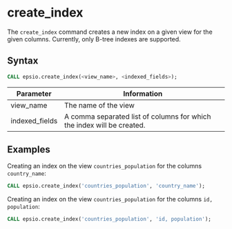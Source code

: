 # create\_index

The `create_index`  command creates a new index on a given view for the given columns.
Currently, only B-tree indexes are supported.

## Syntax

```sql
CALL epsio.create_index(<view_name>, <indexed_fields>);
```

| Parameter       | Information                                                            |
| --------------- |------------------------------------------------------------------------|
| view\_name      | The name of the view                                                   |
| indexed\_fields | A comma separated list of columns for which the index will be created. |

## Examples

Creating an index on the view `countries_population` for the columns `country_name`:

```sql
CALL epsio.create_index('countries_population', 'country_name');
```

Creating an index on the view `countries_population` for the columns `id, population`:

```sql
CALL epsio.create_index('countries_population', 'id, population');
```